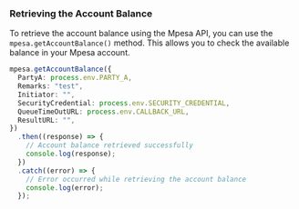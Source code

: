 ### Retrieving the Account Balance

To retrieve the account balance using the Mpesa API, you can use the `mpesa.getAccountBalance()` method. This allows you to check the available balance in your Mpesa account.

```typescript
mpesa.getAccountBalance({
  PartyA: process.env.PARTY_A,
  Remarks: "test",
  Initiator: "",
  SecurityCredential: process.env.SECURITY_CREDENTIAL,
  QueueTimeOutURL: process.env.CALLBACK_URL,
  ResultURL: "",
})
  .then((response) => {
    // Account balance retrieved successfully
    console.log(response);
  })
  .catch((error) => {
    // Error occurred while retrieving the account balance
    console.log(error);
  });
